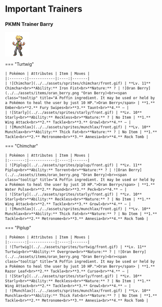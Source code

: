 # Important Trainers

### PKMN Trainer Barry

![PKMN Trainer Barry](../../assets/important_trainers/barry.png)

=== "Turtwig"

	| Pokémon | Attributes | Item | Moves |
	|:-------:|------------|:----:|-------|
	| ![Chimchar](../../assets/sprites/chimchar/front.gif) | **Lv. 11** Chimchar<br>**Ability:** Iron Fist<br>**Nature:** ? | ![Oran Berry](../../assets/items/oran_berry.png "Oran Berry)<br><span class="tooltip" title="A Poffin ingredient. It may be used or held by a Pokémon to heal the user by just 10 HP.">Oran Berry</span> | **1.** Ember<br>**2.** Fury Swipes<br>**3.** Taunt<br>**4.** — |
	| ![Starly](../../assets/sprites/starly/front.gif) | **Lv. 10** Starly<br>**Ability:** Reckless<br>**Nature:** ? | No Item | **1.** Wing Attack<br>**2.** Tackle<br>**3.** Growl<br>**4.** — |
	| ![Munchlax](../../assets/sprites/munchlax/front.gif) | **Lv. 10** Munchlax<br>**Ability:** Thick Fat<br>**Nature:** ? | No Item | **1.** Tackle<br>**2.** Metronome<br>**3.** Amnesia<br>**4.** Rock Tomb |
	
=== "Chimchar"

	| Pokémon | Attributes | Item | Moves |
	|:-------:|------------|:----:|-------|
	| ![Piplup](../../assets/sprites/piplup/front.gif) | **Lv. 11** Piplup<br>**Ability:** Torrent<br>**Nature:** ? | ![Oran Berry](../../assets/items/oran_berry.png "Oran Berry)<br><span class="tooltip" title="A Poffin ingredient. It may be used or held by a Pokémon to heal the user by just 10 HP.">Oran Berry</span> | **1.** Water Pulse<br>**2.** Pound<br>**3.** Peck<br>**4.** — |
	| ![Starly](../../assets/sprites/starly/front.gif) | **Lv. 10** Starly<br>**Ability:** Reckless<br>**Nature:** ? | No Item | **1.** Wing Attack<br>**2.** Tackle<br>**3.** Growl<br>**4.** — |
	| ![Munchlax](../../assets/sprites/munchlax/front.gif) | **Lv. 10** Munchlax<br>**Ability:** Thick Fat<br>**Nature:** ? | No Item | **1.** Tackle<br>**2.** Metronome<br>**3.** Amnesia<br>**4.** Rock Tomb |
	
=== "Piplup"

	| Pokémon | Attributes | Item | Moves |
	|:-------:|------------|:----:|-------|
	| ![Turtwig](../../assets/sprites/turtwig/front.gif) | **Lv. 11** Turtwig<br>**Ability:** Overgrow<br>**Nature:** ? | ![Oran Berry](../../assets/items/oran_berry.png "Oran Berry)<br><span class="tooltip" title="A Poffin ingredient. It may be used or held by a Pokémon to heal the user by just 10 HP.">Oran Berry</span> | **1.** Razor Leaf<br>**2.** Tackle<br>**3.** Curse<br>**4.** — |
	| ![Starly](../../assets/sprites/starly/front.gif) | **Lv. 10** Starly<br>**Ability:** Reckless<br>**Nature:** ? | No Item | **1.** Wing Attack<br>**2.** Tackle<br>**3.** Growl<br>**4.** — |
	| ![Munchlax](../../assets/sprites/munchlax/front.gif) | **Lv. 10** Munchlax<br>**Ability:** Thick Fat<br>**Nature:** ? | No Item | **1.** Tackle<br>**2.** Metronome<br>**3.** Amnesia<br>**4.** Rock Tomb |
	
